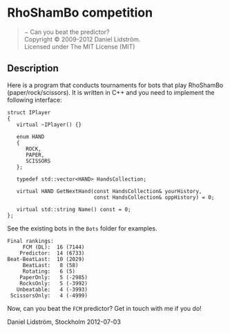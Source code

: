 # RhoShamBo competition #

> &minus; Can you beat the predictor? <br>
> Copyright &copy; 2009-2012 Daniel Lidström. <br>
> Licensed under The MIT License (MIT)

## Description ##
Here is a program that conducts tournaments for bots that play RhoShamBo (paper/rock/scissors). It is written in C++ and you need to implement the following interface:

    struct IPlayer
    {
       virtual ~IPlayer() {}

       enum HAND
       {
          ROCK,
          PAPER,
          SCISSORS
       };

       typedef std::vector<HAND> HandsCollection;

       virtual HAND GetNextHand(const HandsCollection& yourHistory,
                                const HandsCollection& oppHistory) = 0;

       virtual std::string Name() const = 0;
    };

See the existing bots in the `Bots` folder for examples.

```
Final rankings:
     FCM (DL):  16 (7144)
    Predictor:  14 (6733)
Beat-BeatLast:  10 (2029)
     BeatLast:   8 (58)
     Rotating:   6 (5)
    PaperOnly:   5 (-2985)
    RocksOnly:   5 (-3992)
   Unbeatable:   4 (-3993)
 ScissorsOnly:   4 (-4999)
```

Now, can you beat the `FCM` predictor? Get in touch with me if you do!

Daniel Lidström,
Stockholm 2012-07-03

